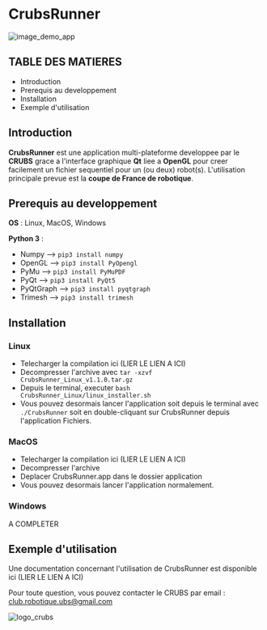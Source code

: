 # CrubsRunner

[comment]: <> (Le lien de l'image a ete depose dans issue -> new issue -> drop dans la zone de texte puis copier coller)

![image_demo_app](https://user-images.githubusercontent.com/77966063/185448317-e2e98e91-3b35-4278-b4d7-26357242792e.png)

## TABLE DES MATIERES

* Introduction
* Prerequis au developpement
* Installation
* Exemple d'utilisation

## Introduction

**CrubsRunner** est une application multi-plateforme developpee par le **CRUBS** 
grace a l'interface graphique **Qt** liee a **OpenGL** pour creer facilement un fichier sequentiel
pour un (ou deux) robot(s).
L'utilisation principale prevue est la **coupe de France de robotique**.

## Prerequis au developpement

**OS** : Linux, MacOS, Windows

**Python 3** :

* Numpy --> `pip3 install numpy`
* OpenGL --> `pip3 install PyOpengl`
* PyMu --> `pip3 install PyMuPDF`
* PyQt --> `pip3 install PyQt5`
* PyQtGraph --> `pip3 install pyqtgraph`
* Trimesh --> `pip3 install trimesh`

## Installation

### Linux
* Telecharger la compilation ici (LIER LE LIEN A ICI)
* Decompresser l'archive avec `tar -xzvf CrubsRunner_Linux_v1.1.0.tar.gz`
* Depuis le terminal, executer `bash CrubsRunner_Linux/linux_installer.sh`
* Vous pouvez desormais lancer l'application soit depuis le terminal avec `./CrubsRunner` 
soit en double-cliquant sur CrubsRunner depuis l'application Fichiers.

### MacOS
* Telecharger la compilation ici (LIER LE LIEN A ICI)
* Decompresser l'archive
* Deplacer CrubsRunner.app dans le dossier application
* Vous pouvez desormais lancer l'application normalement.

### Windows

A COMPLETER

## Exemple d'utilisation

Une documentation concernant l'utilisation de CrubsRunner est disponible ici (LIER LE LIEN A ICI)

Pour toute question, vous pouvez contacter le CRUBS par email : [club.robotique.ubs@gmail.com]()

![logo_crubs](https://user-images.githubusercontent.com/77966063/185453250-659324dc-f10a-42a1-8c63-552ee739ef6b.jpg)
